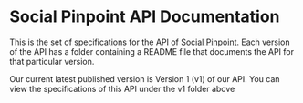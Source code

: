 # Social Pinpoint API Documentation
This is the set of specifications for the API of [Social Pinpoint](http://www.socialpinpoint.com). Each version of the
API has a folder containing a README file that documents the API for that particular version.

Our current latest published version is Version 1 (v1) of our API. You can view the specifications of this API under the
v1 folder above
